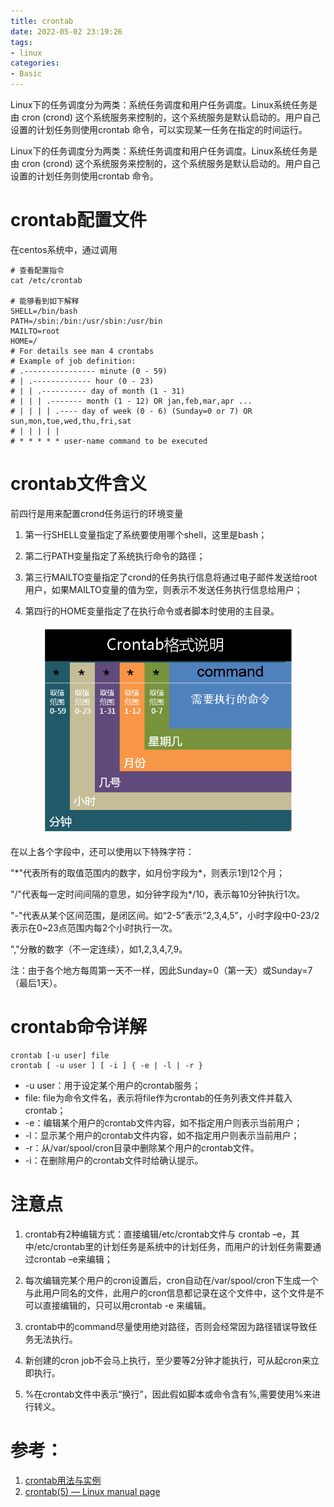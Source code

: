 ```yaml
---
title: crontab
date: 2022-05-02 23:19:26
tags:
- linux
categories:
- Basic
---
```


Linux下的任务调度分为两类：系统任务调度和用户任务调度。Linux系统任务是由 cron (crond) 这个系统服务来控制的，这个系统服务是默认启动的。用户自己设置的计划任务则使用crontab 命令，可以实现某一任务在指定的时间运行。
<!--more-->

Linux下的任务调度分为两类：系统任务调度和用户任务调度。Linux系统任务是由 cron (crond) 这个系统服务来控制的，这个系统服务是默认启动的。用户自己设置的计划任务则使用crontab 命令。

# crontab配置文件
在centos系统中，通过调用
```shell
# 查看配置指令
cat /etc/crontab

# 能够看到如下解释
SHELL=/bin/bash
PATH=/sbin:/bin:/usr/sbin:/usr/bin
MAILTO=root
HOME=/
# For details see man 4 crontabs
# Example of job definition:
# .---------------- minute (0 - 59)
# | .------------- hour (0 - 23)
# | | .---------- day of month (1 - 31)
# | | | .------- month (1 - 12) OR jan,feb,mar,apr ...
# | | | | .---- day of week (0 - 6) (Sunday=0 or 7) OR sun,mon,tue,wed,thu,fri,sat
# | | | | |
# * * * * * user-name command to be executed
```

# crontab文件含义
前四行是用来配置crond任务运行的环境变量

1. 第一行SHELL变量指定了系统要使用哪个shell，这里是bash；

2. 第二行PATH变量指定了系统执行命令的路径；

3. 第三行MAILTO变量指定了crond的任务执行信息将通过电子邮件发送给root用户，如果MAILTO变量的值为空，则表示不发送任务执行信息给用户；

4. 第四行的HOME变量指定了在执行命令或者脚本时使用的主目录。

<center>
    <img src="./crontab/crontab.png", width=80%>
</center>

在以上各个字段中，还可以使用以下特殊字符：

"\*"代表所有的取值范围内的数字，如月份字段为*，则表示1到12个月；

"/"代表每一定时间间隔的意思，如分钟字段为*/10，表示每10分钟执行1次。

"-"代表从某个区间范围，是闭区间。如“2-5”表示“2,3,4,5”，小时字段中0-23/2表示在0~23点范围内每2个小时执行一次。

","分散的数字（不一定连续），如1,2,3,4,7,9。

注：由于各个地方每周第一天不一样，因此Sunday=0（第一天）或Sunday=7（最后1天）。

# crontab命令详解
```shell
crontab [-u user] file
crontab [ -u user ] [ -i ] { -e | -l | -r }
```
- -u user：用于设定某个用户的crontab服务；
- file: file为命令文件名，表示将file作为crontab的任务列表文件并载入crontab；
- -e：编辑某个用户的crontab文件内容，如不指定用户则表示当前用户；
- -l：显示某个用户的crontab文件内容，如不指定用户则表示当前用户；
- -r：从/var/spool/cron目录中删除某个用户的crontab文件。
- -i：在删除用户的crontab文件时给确认提示。

# 注意点

1. crontab有2种编辑方式：直接编辑/etc/crontab文件与
crontab –e，其中/etc/crontab里的计划任务是系统中的计划任务，而用户的计划任务需要通过crontab –e来编辑；

2. 每次编辑完某个用户的cron设置后，cron自动在/var/spool/cron下生成一个与此用户同名的文件，此用户的cron信息都记录在这个文件中，这个文件是不可以直接编辑的，只可以用crontab -e 来编辑。

3. crontab中的command尽量使用绝对路径，否则会经常因为路径错误导致任务无法执行。

4. 新创建的cron job不会马上执行，至少要等2分钟才能执行，可从起cron来立即执行。

5. %在crontab文件中表示“换行”，因此假如脚本或命令含有%,需要使用\%来进行转义。

# 参考：
1. [crontab用法与实例](https://www.linuxprobe.com/how-to-crontab.html)
2. [crontab(5) — Linux manual page](https://man7.org/linux/man-pages/man5/crontab.5.html)